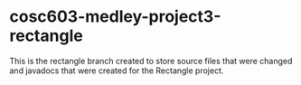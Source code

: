 # cosc603-medley-project3-rectangle
This is the rectangle branch created to store source files that were changed and javadocs that were created for the Rectangle project.
